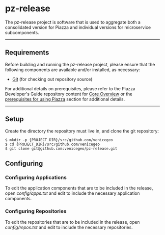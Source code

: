# pz-release

The pz-release project is software that is used to aggregate both a consolidated version for Piazza and individual versions for microservice subcomponents. 

***
## Requirements
Before building and running the pz-release project, please ensure that the following components are available and/or installed, as necessary:
- [Git](https://git-scm.com/book/en/v2/Getting-Started-Installing-Git) (for checking out repository source)

For additional details on prerequisites, please refer to the Piazza Developer's Guide repository content for [Core Overview](https://github.com/venicegeo/pz-docs/blob/master/documents/devguide/02-pz-core.md) or the [prerequisites for using Piazza](https://github.com/venicegeo/pz-docs/blob/master/documents/devguide/03-jobs.md) section for additional details.

***
## Setup

Create the directory the repository must live in, and clone the git repository:

    $ mkdir -p {PROJECT_DIR}/src/github.com/venicegeo
    $ cd {PROJECT_DIR}/src/github.com/venicegeo
    $ git clone git@github.com:venicegeo/pz-release.git

## Configuring
### Configuring Applications
To edit the application components that are to be included in the release, open _config/apps.txt_ and edit to include the necessary application components.

### Configuring Repositories
To edit the repositories that are to be included in the release, open _config/repos.txt_ and edit to include the necessary repositories.

